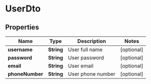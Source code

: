 

# UserDto


## Properties

| Name | Type | Description | Notes |
|------------ | ------------- | ------------- | -------------|
|**username** | **String** | User full name |  [optional] |
|**password** | **String** | User password |  [optional] |
|**email** | **String** | User email |  [optional] |
|**phoneNumber** | **String** | User phone number |  [optional] |



